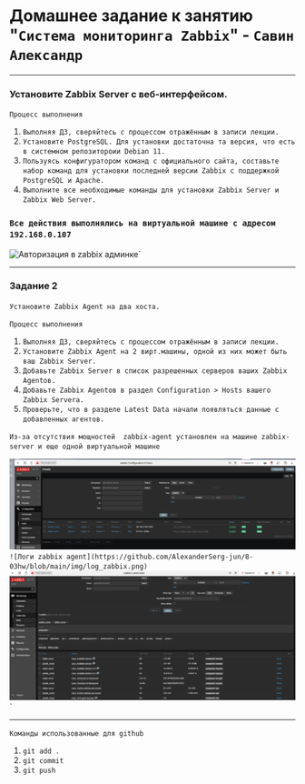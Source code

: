 # Домашнее задание к занятию "`Система мониторинга Zabbix`" - `Савин Александр`



---

### Установите Zabbix Server с веб-интерфейсом.

`Процесс выполнения`
1. `Выполняя ДЗ, сверяйтесь с процессом отражённым в записи лекции.`
2. `Установите PostgreSQL. Для установки достаточна та версия, что есть в системном репозитороии Debian 11.`
3. `Пользуясь конфигуратором команд с официального сайта, составьте набор команд для установки последней версии Zabbix с поддержкой PostgreSQL и Apache.`
4. `Выполните все необходимые команды для установки Zabbix Server и Zabbix Web Server.`

### `Все действия выполнялись на виртуальной машине с адресом 192.168.0.107`

![Авторизация в zabbix админке](https://github.com/AlexanderSerg-jun/8-03hw/blob/img/zabbix_admin.png)`

---


### Задание 2

`Установите Zabbix Agent на два хоста.`

`Процесс выполнения`
1. `Выполняя ДЗ, сверяйтесь с процессом отражённым в записи лекции.`
2. `Установите Zabbix Agent на 2 вирт.машины, одной из них может быть ваш Zabbix Server.`
3. `Добавьте Zabbix Server в список разрешенных серверов ваших Zabbix Agentов.`
4. `Добавьте Zabbix Agentов в раздел Configuration > Hosts вашего Zabbix Servera.`
5. `Проверьте, что в разделе Latest Data начали появляться данные с добавленных агентов.`

`Из-за отсутствия мощностей  zabbix-agent установлен на машине zabbix-server и еще одной виртуальной машине`





![Добавленые хосты](https://github.com/AlexanderSerg-jun/8-03hw/blob/main/img/configuration_hosts.png)`
![Логи zabbix agent](https://github.com/AlexanderSerg-jun/8-03hw/blob/main/img/log_zabbix.png)`
![Последние данные](https://github.com/AlexanderSerg-jun/8-03hw/blob/main/img/Latest_data.png)`

---

`Команды использованные для github`
1. `git add .`
2. `git сommit`
3. `git push`